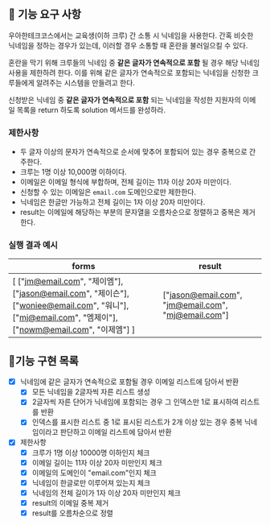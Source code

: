 ## 🚀 기능 요구 사항

우아한테크코스에서는 교육생(이하 크루) 간 소통 시 닉네임을 사용한다. 간혹 비슷한 닉네임을 정하는 경우가 있는데, 이러할 경우 소통할 때 혼란을 불러일으킬 수 있다.

혼란을 막기 위해 크루들의 닉네임 중 **같은 글자가 연속적으로 포함** 될 경우 해당 닉네임 사용을 제한하려 한다. 이를 위해 같은 글자가 연속적으로 포함되는 닉네임을 신청한 크루들에게 알려주는 시스템을 만들려고 한다.


신청받은 닉네임 중 **같은 글자가 연속적으로 포함** 되는 닉네임을 작성한 지원자의 이메일 목록을 return 하도록 solution 메서드를 완성하라.

### 제한사항

- 두 글자 이상의 문자가 연속적으로 순서에 맞추어 포함되어 있는 경우 중복으로 간주한다.
- 크루는 1명 이상 10,000명 이하이다.
- 이메일은 이메일 형식에 부합하며, 전체 길이는 11자 이상 20자 미만이다.
- 신청할 수 있는 이메일은 `email.com` 도메인으로만 제한한다.
- 닉네임은 한글만 가능하고 전체 길이는 1자 이상 20자 미만이다.
- result는 이메일에 해당하는 부분의 문자열을 오름차순으로 정렬하고 중복은 제거한다.

### 실행 결과 예시

| forms | result |
| --- | --- |
| [ ["jm@email.com", "제이엠"], ["jason@email.com", "제이슨"], ["woniee@email.com", "워니"], ["mj@email.com", "엠제이"], ["nowm@email.com", "이제엠"] ] | ["jason@email.com", "jm@email.com", "mj@email.com"] |

## 🔧기능 구현 목록
- [x] 닉네임에 같은 글자가 연속적으로 포함될 경우 이메일 리스트에 담아서 반환
  - [x] 모든 닉네임을 2글자씩 자른 리스트 생성
  - [x] 2글자씩 자른 단어가 닉네임에 포함되는 경우 그 인덱스만 1로 표시하여 리스트를 반환 
  - [x] 인덱스를 표시한 리스트 중 1로 표시된 리스트가 2개 이상 있는 경우 중복 닉네임이라고 판단하고 이메일 리스트에 담아서 반환
- [x] 제한사항
  - [x] 크루가 1명 이상 10000명 이하인지 체크
  - [x] 이메일 길이는 11자 이상 20자 미만인지 체크
  - [x] 이메일의 도메인이 "email.com"인지 체크
  - [x] 닉네임이 한글로만 이루어져 있는지 체크
  - [x] 닉네임의 전체 길이가 1자 이상 20자 미만인지 체크
  - [x] result의 이메일 중복 제거
  - [x] result를 오름차순으로 정렬